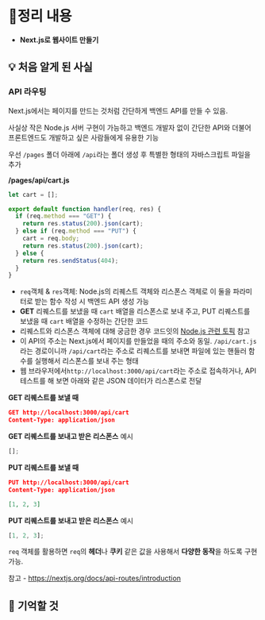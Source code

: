 # 📝정리 내용

- **Next.js로 웹사이트 만들기**

## 💡 처음 알게 된 사실

### API 라우팅

Next.js에서는 페이지를 만드는 것처럼 간단하게 백엔드 API를 만들 수 있음.

사실상 작은 Node.js 서버 구현이 가능하고 백엔드 개발자 없이 간단한 API와 더불어 프론트엔드도 개발하고 싶은 사람들에게 유용한 기능

우선 `/pages` 폴더 아래에 `/api`라는 폴더 생성 후 특별한 형태의 자바스크립트 파일을 추가

**/pages/api/cart.js**

```jsx
let cart = [];

export default function handler(req, res) {
  if (req.method === "GET") {
    return res.status(200).json(cart);
  } else if (req.method === "PUT") {
    cart = req.body;
    return res.status(200).json(cart);
  } else {
    return res.sendStatus(404);
  }
}
```

- `req`객체 & `res`객체: Node.js의 리퀘스트 객체와 리스폰스 객체로 이 둘을 파라미터로 받는 함수 작성 시 백엔드 API 생성 가능
- **GET** 리퀘스트를 보냈을 때 `cart` 배열을 리스폰스로 보내 주고, PUT 리퀘스트를 보냈을 때 `cart` 배열을 수정하는 간단한 코드
- 리퀘스트와 리스폰스 객체에 대해 궁금한 경우 코드잇의 [Node.js 관련 토픽](https://www.codeit.kr/paths/skill/nodejs-backend-development?categoryId=62c288ea672c77328d2aa4ad) 참고
- 이 API의 주소는 Next.js에서 페이지를 만들었을 때의 주소와 동일. `/api/cart.js`라는 경로이니까 `/api/cart`라는 주소로 리퀘스트를 보내면 파일에 있는 핸들러 함수를 실행해서 리스폰스를 보내 주는 형태
- 웹 브라우저에서`http://localhost:3000/api/cart`라는 주소로 접속하거나, API 테스트를 해 보면 아래와 같은 JSON 데이터가 리스폰스로 전달

**GET 리퀘스트를 보낼 때**

```json
GET http://localhost:3000/api/cart
Content-Type: application/json
```

**GET 리퀘스트를 보내고 받은 리스폰스** 예시

```jsx
[];
```

**PUT 리퀘스트를 보낼 때**

```json
PUT http://localhost:3000/api/cart
Content-Type: application/json

[1, 2, 3]
```

**PUT 리퀘스트를 보내고 받은 리스폰스** 예시

```jsx
[1, 2, 3];
```

`req` 객체를 활용하면 `req`의 **헤더**나 **쿠키** 같은 값을 사용해서 **다양한 동작**을 하도록 구현 가능.

참고 - https://nextjs.org/docs/api-routes/introduction

## 📌 기억할 것
